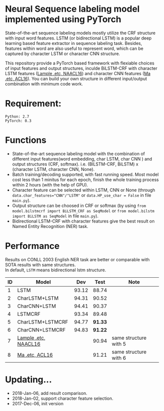 Neural Sequence labeling model implemented using PyTorch
======
State-of-the-art sequence labeling models mostly utilize the CRF structure with input word features. LSTM (or bidirectional LSTM) is a popular deep learning based feature extractor in sequence labeling task. Besides, features within word are also useful to represent word, which can be captured by character LSTM or character CNN structure.

This repository provide a PyTorch based framework with flexiable choices of input features and output structures, inculde BiLSTM-CRF with character LSTM features ([Lample .etc, NAACL16](http://www.aclweb.org/anthology/N/N16/N16-1030.pdf)) and character CNN features ([Ma .etc, ACL16](http://www.aclweb.org/anthology/P/P16/P16-1101.pdf)). You can build your own structure in different input/output combination with minimum code work.

Requirement:
======
	Python: 2.7   
	PyTorch: 0.3

Functions
========
* State-of-the-art sequence labeling model with the combination of different input features(word embedding, char LSTM, char CNN ) and output structures (CRF, softmax). i.e. (BILSTM-CRF, BiLSTM) x (character LSTM, character CNN, None).
* Batch training/decoding supported, with fast running speed. Most model cost less than 1 minitus for each epoch, finish the whole training process within 2 hours (with the help of GPU).
* Character feature can be selected within LSTM, CNN or None (through `data.char_features="CNN"/"LSTM"` or `data.HP_use_char = False` in file `main.py`).
* Output structure can be choosed in CRF or softmax (by using `from model.bilstmcrf import BiLSTM_CRF as SeqModel` or `from model.bilstm import BiLSTM as SeqModel` in file `main.py`).
* Bidirectional LSTM-CRF with character features give the best result on Named Entity Recognition (NER) task. 

Performance
=========
Results on CONLL 2003 English NER task are better or comparable with SOTA results with same structures.    
In default, `LSTM` means bidirectional lstm structure.    

|ID| Model | Dev | Test |Note   
|---|--------- | --- | --- | ------    
|1| LSTM | 93.12 | 88.74 |   
|2| CharLSTM+LSTM | 94.31 | 90.52 |   
|3| CharCNN+LSTM |  94.41| 90.37 |   
|4| LSTMCRF |  93.34 | 89.48 |   
|5| CharLSTM+LSTMCRF | 94.77 | **91.33** |    
|6| CharCNN+LSTMCRF | 94.83 | **91.22** |    
|7| [Lample .etc, NAACL16](http://www.aclweb.org/anthology/N/N16/N16-1030.pdf) | 	| 90.94 | same structure with 5   
|8| [Ma .etc, ACL16](http://www.aclweb.org/anthology/P/P16/P16-1101.pdf) | 	| 91.21 | same structure with 6   


Updating...
====
* 2018-Jan-06, add result comparison.
* 2018-Jan-02, support character feature selection. 
* 2017-Dec-06, init version

